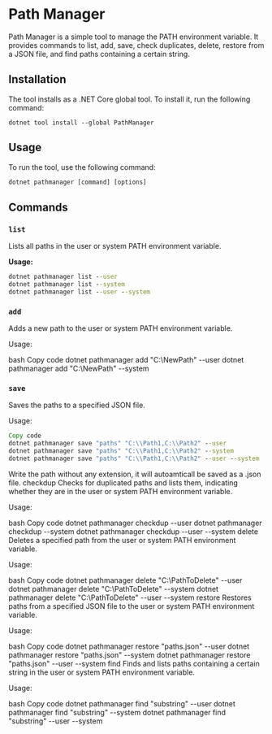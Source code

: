 ﻿# Path Manager

Path Manager is a simple tool to manage the PATH environment variable. 
It provides commands to list, add, save, check duplicates, delete, restore from a JSON file, and find paths containing a certain string.

## Installation

The tool installs as a .NET Core global tool. To install it, run the following command:

```cm
dotnet tool install --global PathManager
```

## Usage

To run the tool, use the following command:

```cmd
dotnet pathmanager [command] [options]
```

## Commands

### `list`
Lists all paths in the user or system PATH environment variable.

**Usage:**
```cmd
dotnet pathmanager list --user
dotnet pathmanager list --system
dotnet pathmanager list --user --system
```

### `add`
Adds a new path to the user or system PATH environment variable.

Usage:

bash
Copy code
dotnet pathmanager add "C:\\NewPath" --user
dotnet pathmanager add "C:\\NewPath" --system

### `save`
Saves the paths to a specified JSON file.


Usage:

```cmd
Copy code
dotnet pathmanager save "paths" "C:\\Path1,C:\\Path2" --user
dotnet pathmanager save "paths" "C:\\Path1,C:\\Path2" --system
dotnet pathmanager save "paths" "C:\\Path1,C:\\Path2" --user --system
```

Write the path without any extension, it will autoamticall be saved as a .json file.
checkdup
Checks for duplicated paths and lists them, indicating whether they are in the user or system PATH environment variable.

Usage:

bash
Copy code
dotnet pathmanager checkdup --user
dotnet pathmanager checkdup --system
dotnet pathmanager checkdup --user --system
delete
Deletes a specified path from the user or system PATH environment variable.

Usage:

bash
Copy code
dotnet pathmanager delete "C:\\PathToDelete" --user
dotnet pathmanager delete "C:\\PathToDelete" --system
dotnet pathmanager delete "C:\\PathToDelete" --user --system
restore
Restores paths from a specified JSON file to the user or system PATH environment variable.

Usage:

bash
Copy code
dotnet pathmanager restore "paths.json" --user
dotnet pathmanager restore "paths.json" --system
dotnet pathmanager restore "paths.json" --user --system
find
Finds and lists paths containing a certain string in the user or system PATH environment variable.

Usage:

bash
Copy code
dotnet pathmanager find "substring" --user
dotnet pathmanager find "substring" --system
dotnet pathmanager find "substring" --user --system